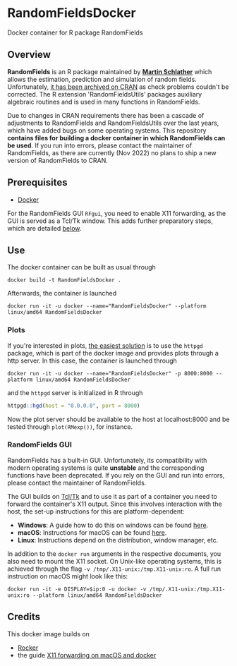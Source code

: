 # RandomFieldsDocker
Docker container for R package RandomFields
## Overview
**RandomFields** is an R package maintained by **[Martin Schlather](https://www.wim.uni-mannheim.de/schlather/)** which allows the estimation, prediction and simulation of random fields. Unfortunately, [it has been archived on CRAN](https://cran.r-project.org/web/packages/RandomFields/index.html) as check problems couldn't be corrected. The R extension 'RandomFieldsUtils' packages auxiliary algebraic routines and is used in many functions in RandomFields.

Due to changes in CRAN requirements there has been a cascade of adjustments to RandomFields and RandomFieldsUtils over the last years, which have added bugs on some operating systems. This repository **contains files for building a docker container in which RandomFields can be used**. If you run into errors, please contact the maintainer of RandomFields, as there are currently (Nov 2022) no plans to ship a new version of RandomFields to CRAN.

## Prerequisites
* [Docker](https://docs.docker.com/get-docker/)

For the RandomFields GUI `RFgui`, you need to enable X11 forwarding, as the GUI is served as a Tcl/Tk window. This adds further preparatory steps, which are detailed [below](#randomfields-gui).

## Use
The docker container can be built as usual through

```Shell
docker build -t RandomFieldsDocker .
```

Afterwards, the container is launched
```Shell
docker run -it -u docker --name="RandomFieldsDocker" --platform linux/amd64 RandomFieldsDocker
```

### Plots

If you're interested in plots, [the easiest solution](https://rocker-project.org/use/gui.html) is to use the `httpgd` package, which is part of the docker image and provides plots through a http server. In this case, the container is launched through

```Shell
docker run -it -u docker --name="RandomFieldsDocker" -p 8000:8000 --platform linux/amd64 RandomFieldsDocker
```

and the `httpgd` server is initialized in R through

```R
httpgd::hgd(host = "0.0.0.0", port = 8000)
```

Now the plot server should be available to the host at localhost:8000 and be tested through `plot(RMexp())`, for instance.

### RandomFields GUI 

RandomFields has a built-in GUI. Unfortunately, its compatibility with modern operating systems is quite **unstable** and the corresponding functions have been deprecated. If you rely on the GUI and run into errors, please contact the maintainer of RandomFields.  

The GUI builds on [Tcl/Tk](https://www.tcl.tk/) and to use it as part of a container you need to forward the container's X11 output. Since this involves interaction with the host, the set-up instructions for this are platform-dependent:
* **Windows**: A guide how to do this on windows can be found [here](https://dev.to/darksmile92/run-gui-app-in-linux-docker-container-on-windows-host-4kde).
* **macOS**: Instructions for macOS can be found [here](https://gist.github.com/sorny/969fe55d85c9b0035b0109a31cbcb088).
* **Linux**: Instructions depend on the distribution, window manager, etc.  

In addition to the `docker run` arguments in the respective documents, you also need to mount the X11 socket. On Unix-like operating systems, this is achieved through the flag `-v /tmp/.X11-unix:/tmp.X11-unix:ro`. A full run instruction on macOS might look like this:

```
docker run -it -e DISPLAY=$ip:0 -u docker -v /tmp/.X11-unix:/tmp.X11-unix:ro --platform linux/amd64 RandomFieldsDocker
```


## Credits
This docker image builds on 
* [Rocker](https://rocker-project.org/)
* the guide [X11 forwarding on macOS and docker](https://gist.github.com/sorny/969fe55d85c9b0035b0109a31cbcb088)
